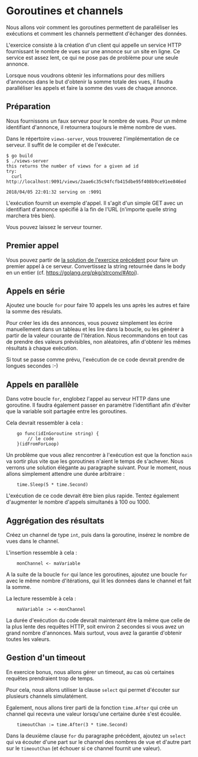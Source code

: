 # Goroutines et channels

Nous allons voir comment les goroutines permettent de paralléliser les exécutions et comment les channels permettent d'échanger des données.

L'exercice consiste à la création d'un client qui appelle un service HTTP fournissant le nombre de vues sur une annonce sur un site en ligne.
Ce service est assez lent, ce qui ne pose pas de problème pour une seule annonce.

Lorsque nous voudrons obtenir les informations pour des milliers d'annonces dans le but d'obtenir la somme totale des vues, il faudra paralléliser les appels et faire la somme des vues de chaque annonce.

## Préparation

Nous fournissons un faux serveur pour le nombre de vues. Pour un même identifiant d'annonce, il retournera toujours le même nombre de vues.

Dans le répertoire `views-server`, vous trouverez l'implémentation de ce serveur. Il suffit de le compiler et de l'exécuter.

```
$ go build
$ ./views-server
this returns the number of views for a given ad id
try:
  curl http://localhost:9091/views/2aae6c35c94fcfb415dbe95f408b9ce91ee846ed

2018/04/05 22:01:32 serving on :9091
```

L'exécution fournit un exemple d'appel. Il s'agit d'un simple GET avec un identifiant d'annonce spécifié à la fin de l'URL (n'importe quelle string marchera très bien).

Vous pouvez laissez le serveur tourner.

## Premier appel

Vous pouvez partir de [la solution de l'exercice précédent](../3_appel_http/solutions) pour faire un premier appel à ce serveur.
Convertissez la string retournée dans le body en un entier (cf. https://golang.org/pkg/strconv/#Atoi).

## Appels en série

Ajoutez une boucle `for` pour faire 10 appels les uns après les autres et faire la somme des résulats.

Pour créer les ids des annonces, vous pouvez simplement les écrire manuellement dans un tableau et les lire dans la boucle, ou les générer à partir de la valeur courante de l'itération. Nous recommandons en tout cas de prendre des valeurs prévisibles, non aléatoires, afin d'obtenir les mêmes résultats à chaque exécution.

Si tout se passe comme prévu, l'exécution de ce code devrait prendre de longues secondes :-)

## Appels en parallèle

Dans votre boucle `for`, englobez l'appel au serveur HTTP dans une goroutine. Il faudra également passer en paramètre l'identifiant afin d'éviter que la variable soit partagée entre les goroutines.

Cela devrait ressembler à cela :

```
	go func(idInGoroutine string) {
		// le code
	}(idFromForLoop)
```

Un problème que vous allez rencontrer à l'exécution est que la fonction `main` va sortir plus vite que les goroutines n'aient le temps de s'achever.
Nous verrons une solution élégante au paragraphe suivant. Pour le moment, nous allons simplement attendre une durée arbitraire :

```
	time.Sleep(5 * time.Second)
```

L'exécution de ce code devrait être bien plus rapide. Tentez également d'augmenter le nombre d'appels simultanés à 100 ou 1000.

## Aggrégation des résultats

Créez un channel de type `int`, puis dans la goroutine, insérez le nombre de vues dans le channel.

L'insertion ressemble à cela :
```
	monChannel <- maVariable
```

A la suite de la boucle `for` qui lance les goroutines, ajoutez une boucle `for` avec le même nombre d'itérations, qui lit les données dans le channel et fait la somme.

La lecture ressemble à cela :
```
	maVariable := <-monChannel
```

La durée d'exécution du code devrait maintenant être la même que celle de la plus lente des requêtes HTTP, soit environ 2 secondes si vous avez un grand nombre d'annonces.
Mais surtout, vous avez la garantie d'obtenir toutes les valeurs.

## Gestion d'un timeout

En exercice bonus, nous allons gérer un timeout, au cas où certaines requêtes prendraient trop de temps.

Pour cela, nous allons utiliser la clause `select` qui permet d'écouter sur plusieurs channels simulatément.

Egalement, nous allons tirer parti de la fonction `time.After` qui crée un channel qui recevra une valeur lorsqu'une certaine durée s'est écoulée.
```
	timeoutChan := time.After(3 * time.Second)
```

Dans la deuxième clause `for` du paragraphe précédent, ajoutez un `select` qui va écouter d'une part sur le channel des nombres de vue et d'autre part sur le `timeoutChan` (et échouer si ce channel fournit une valeur).
